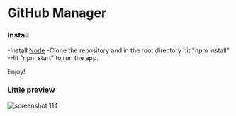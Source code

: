 # GitHub Manager

### Install
-Install [Node](https://nodejs.org/en/download/)
-Clone the repository and in the root directory hit "npm install"
-Hit "npm start" to run the app.

Enjoy!

### Little preview
![screenshot 114](https://user-images.githubusercontent.com/42438024/47269426-b7600c00-d55d-11e8-82bb-6a95089436be.png)



